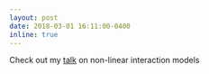 ```yaml
---
layout: post
date: 2018-03-01 16:11:00-0400
inline: true
---
```


Check out my [talk](/assets/pdf/McGill_talk.pdf) on non-linear interaction models